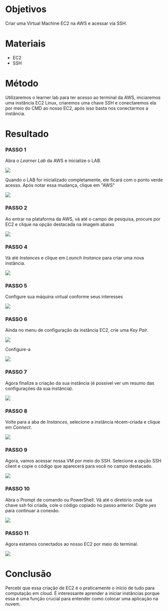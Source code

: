 # Objetivos

Criar uma Virtual Machine EC2 na AWS e acessar via SSH.

# Materiais

- EC2
- SSH

# Método

Utilizaremos o learner lab para ter acesso ao terminal da AWS, iniciaremos uma instância EC2 Linux, criaremos uma chave SSH e conectaremos ela por meio do CMD ao nosso EC2, após isso basta nos conectarmos a instância. 

# Resultado

### PASSO 1

Abra o *Learner Lab* da AWS e inicialize o LAB.

<img src="img/Screenshot_218.png">

Quando o LAB for inicializado completamente, ele ficará com o ponto verde acesso. Após notar essa mudança, clique em "AWS" 

<img src="img/Screenshot_219.png">

### PASSO 2

Ao entrar na plataforma da AWS, vá até o campo de pesquisa, procure por EC2 e clique na opção destacada na imagem abaixo 

<img src="img/Screenshot_220.png">

### PASSO 4

Vá até *Instances* e clique em *Launch Instance* para criar uma nova instância.

<img src="img/Screenshot_221.png">

### PASSO 5

Configure sua máquina virtual conforme seus interesses

<img src="img/Screenshot_222.png">


### PASSO 6

Ainda no menu de configuração da instância EC2, crie uma *Key Pair*.

<img src="img/Screenshot_223.png">

Configure-a

<img src="img/Screenshot_224.png">

### PASSO 7

Agora finalize a criação da sua instância (é possível ver um resumo das configurações da sua instância).

<img src="img/Screenshot_225.png">

### PASSO 8

Volte para a aba de *Instances*, selecione a instância récem-criada e clique em *Connect*.

<img src="img/Screenshot_226.png">

### PASSO 9

Agora, vamos acessar nossa VM por meio do SSH. Selecione a opção SSH client e copie o código que aparecerá para você no campo destacado. 

<img src="img/Screenshot_227.png">

### PASSO 10

Abra o Prompt de comando ou PowerShell.
Vá até o diretório onde sua chave ssh foi criada, cole o código copiado no passo anterior. Digite *yes* para continuar a conexão.

<img src="img/Screenshot_228.png">

### PASSO 11

Agora estamos conectados ao nosso EC2 por meio do terminal.

<img src="img/Screenshot_229.png">


# Conclusão

Percebi que essa criação de EC2 é o praticamente o início de tudo para computação em cloud. É interessante aprender a iniciar instâncias porque essa é uma função crucial para entender como colocar uma aplicação na nuvem.